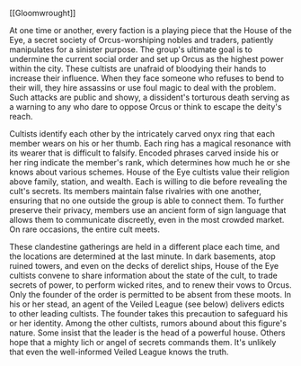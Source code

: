[[Gloomwrought]]

At one time or another, every faction is a playing piece that the House of the Eye, a secret society of Orcus-worshiping nobles and traders, patiently manipulates for a sinister purpose. The group's ultimate goal is to undermine the current social order and set up Orcus as the highest power within the city. These cultists are unafraid of bloodying their hands to increase their influence. When they face someone who refuses to bend to their will, they hire assassins or use foul magic to deal with the problem. Such attacks are public and showy, a dissident's torturous death serving as a warning to any who dare to oppose Orcus or think to escape the deity's reach.

Cultists identify each other by the intricately carved onyx ring that each member wears on his or her thumb. Each ring has a magical resonance with its wearer that is difficult to falsify. Encoded phrases carved inside his or her ring indicate the member's rank, which determines how much he or she knows about various schemes. House of the Eye cultists value their religion above family, station, and wealth. Each is willing to die before revealing the cult's secrets. Its members maintain false rivalries with one another, ensuring that no one outside the group is able to connect them. To further preserve their privacy, members use an ancient form of sign language that allows them to communicate discreetly, even in the most crowded market. On rare occasions, the entire cult meets.

These clandestine gatherings are held in a different place each time, and the locations are determined at the last minute. In dark basements, atop ruined towers, and even on the decks of derelict ships, House of the Eye cultists convene to share information about the state of the cult, to trade secrets of power, to perform wicked rites, and to renew their vows to Orcus. Only the founder of the order is permitted to be absent from these moots. In his or her stead, an agent of the Veiled League (see below) delivers edicts to other leading cultists. The founder takes this precaution to safeguard his or her identity. Among the other cultists, rumors abound about this figure's nature. Some insist that the leader is the head of a powerful house. Others hope that a mighty lich or angel of secrets commands them. It's unlikely that even the well-informed Veiled League knows the truth.